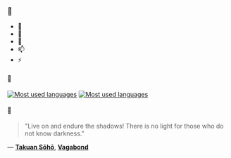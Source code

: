 ### 👋

- 🔭
- 🌱
- 💬
- 📫
- ⚡

#### 🧏

[![Most used languages](https://github-readme-stats-aynah.vercel.app/api/top-langs/?username=aynh&theme=solarized-dark&langs_count=6&layout=compact&hide_title=true)](https://github.com/anuraghazra/github-readme-stats#gh-dark-mode-only)
[![Most used languages](https://github-readme-stats-aynah.vercel.app/api/top-langs/?username=aynh&theme=solarized-light&langs_count=6&layout=compact&hide_title=true)](https://github.com/anuraghazra/github-readme-stats#gh-light-mode-only)

#### 💬

> "Live on and endure the shadows! There is no light for those who do not know darkness."

&mdash; [**Takuan Sōhō**](https://myanimelist.net/character.php?q=Takuan%20S%C5%8Dh%C5%8D&cat=character), [**Vagabond**](https://myanimelist.net/search/all?q=Vagabond&cat=all)
